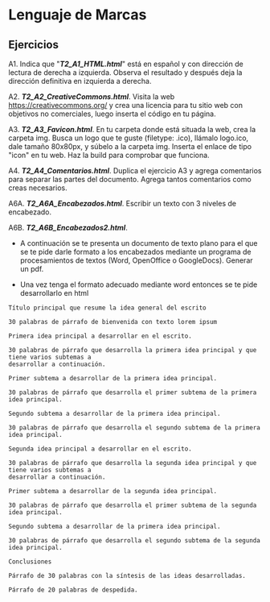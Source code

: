 # Lenguaje de Marcas
## Ejercicios

A1. Indica que "***T2_A1_HTML.html***" está en español y con dirección de lectura de derecha a izquierda. Observa el resultado y después deja la dirección definitiva en izquierda a derecha.

A2. ***T2_A2_CreativeCommons.html***. Visita la web https://creativecommons.org/ y crea una
licencia para tu sitio web con objetivos no comerciales, luego inserta el código en tu página.

A3. ***T2_A3_Favicon.html***. En tu carpeta donde está situada la web, crea la carpeta img. Busca
un logo que te guste (filetype: .ico), llámalo logo.ico, dale tamaño 80x80px, y súbelo a la
carpeta img. Inserta el enlace de tipo "icon" en tu web. Haz la build para comprobar que
funciona.

A4. ***T2_A4_Comentarios.html***. Duplica el ejercicio A3 y agrega comentarios para separar las
partes del documento. Agrega tantos comentarios como creas necesarios.

A6A. ***T2_A6A_Encabezados.html***. Escribir un texto con 3 niveles de encabezado.

A6B. ***T2_A6B_Encabezados2.html***.

- A continuación se te presenta un documento de texto plano para el que se te pide
darle formato a los encabezados mediante un programa de procesamientos de textos
(Word, OpenOffice o GoogleDocs). Generar un pdf.

- Una vez tenga el formato adecuado mediante word entonces se te pide
desarrollarlo en html
 ~~~
Título principal que resume la idea general del escrito

30 palabras de párrafo de bienvenida con texto lorem ipsum

Primera idea principal a desarrollar en el escrito.

30 palabras de párrafo que desarrolla la primera idea principal y que tiene varios subtemas a
desarrollar a continuación.

Primer subtema a desarrollar de la primera idea principal.

30 palabras de párrafo que desarrolla el primer subtema de la primera idea principal.

Segundo subtema a desarrollar de la primera idea principal.

30 palabras de párrafo que desarrolla el segundo subtema de la primera idea principal.

Segunda idea principal a desarrollar en el escrito.

30 palabras de párrafo que desarrolla la segunda idea principal y que tiene varios subtemas a
desarrollar a continuación.

Primer subtema a desarrollar de la segunda idea principal.

30 palabras de párrafo que desarrolla el primer subtema de la segunda idea principal.

Segundo subtema a desarrollar de la primera idea principal.

30 palabras de párrafo que desarrolla el segundo subtema de la segunda idea principal.

Conclusiones

Párrafo de 30 palabras con la síntesis de las ideas desarrolladas.

Párrafo de 20 palabras de despedida.